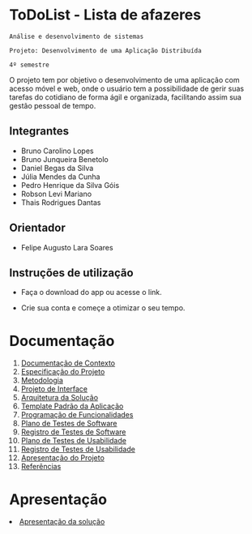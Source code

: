 # ToDoList - Lista de afazeres

`Análise e desenvolvimento de sistemas`

`Projeto: Desenvolvimento de uma Aplicação Distribuída`

`4º semestre`

O projeto tem por objetivo o desenvolvimento de uma aplicação com acesso móvel e web, onde o usuário tem a possibilidade de gerir suas tarefas do cotidiano de forma ágil e organizada, facilitando assim sua gestão pessoal de tempo.

## Integrantes

* Bruno Carolino Lopes
* Bruno Junqueira Benetolo
* Daniel Begas da Silva
* Júlia Mendes da Cunha
* Pedro Henrique da Silva Góis
* Robson Levi Mariano
* Thais Rodrigues Dantas

## Orientador

* Felipe Augusto Lara Soares

## Instruções de utilização

* Faça o download do app ou acesse o link.

* Crie sua conta e começe a otimizar o seu tempo.

# Documentação

<ol>
<li><a href="docs/01-Documentação de Contexto.md"> Documentação de Contexto</a></li>
<li><a href="docs/02-Especificação do Projeto.md"> Especificação do Projeto</a></li>
<li><a href="docs/03-Metodologia.md"> Metodologia</a></li>
<li><a href="docs/04-Projeto de Interface.md"> Projeto de Interface</a></li>
<li><a href="docs/05-Arquitetura da Solução.md"> Arquitetura da Solução</a></li>
<li><a href="docs/06-Template Padrão da Aplicação.md"> Template Padrão da Aplicação</a></li>
<li><a href="docs/07-Programação de Funcionalidades.md"> Programação de Funcionalidades</a></li>
<li><a href="docs/08-Plano de Testes de Software.md"> Plano de Testes de Software</a></li>
<li><a href="docs/09-Registro de Testes de Software.md"> Registro de Testes de Software</a></li>
<li><a href="docs/10-Plano de Testes de Usabilidade.md"> Plano de Testes de Usabilidade</a></li>
<li><a href="docs/11-Registro de Testes de Usabilidade.md"> Registro de Testes de Usabilidade</a></li>
<li><a href="docs/12-Apresentação do Projeto.md"> Apresentação do Projeto</a></li>
<li><a href="docs/13-Referências.md"> Referências</a></li>
</ol>


# Apresentação

<li><a href="presentation/README.md"> Apresentação da solução</a></li>
